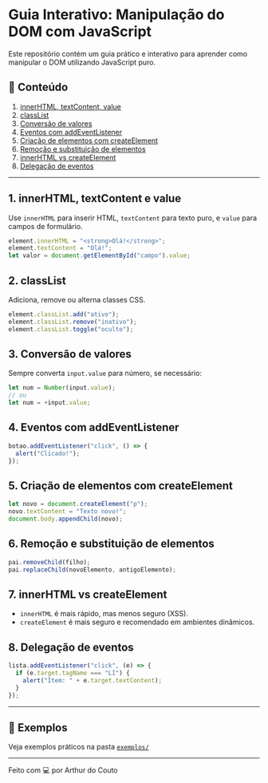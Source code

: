 # Guia Interativo: Manipulação do DOM com JavaScript

Este repositório contém um guia prático e interativo para aprender como manipular o DOM utilizando JavaScript puro.

## 📖 Conteúdo

1. [innerHTML, textContent, value](#1-innerhtml-textcontent-e-value)
2. [classList](#2-classlist)
3. [Conversão de valores](#3-conversão-de-valores)
4. [Eventos com addEventListener](#4-eventos-com-addeventlistener)
5. [Criação de elementos com createElement](#5-criação-de-elementos-com-createelement)
6. [Remoção e substituição de elementos](#6-remoção-e-substituição-de-elementos)
7. [innerHTML vs createElement](#7-innerhtml-vs-createelement)
8. [Delegação de eventos](#8-delegação-de-eventos)

---

## 1. innerHTML, textContent e value

Use `innerHTML` para inserir HTML, `textContent` para texto puro, e `value` para campos de formulário.

```javascript
element.innerHTML = "<strong>Olá!</strong>";
element.textContent = "Olá!";
let valor = document.getElementById("campo").value;
```

## 2. classList

Adiciona, remove ou alterna classes CSS.

```javascript
element.classList.add("ativo");
element.classList.remove("inativo");
element.classList.toggle("oculto");
```

## 3. Conversão de valores

Sempre converta `input.value` para número, se necessário:

```javascript
let num = Number(input.value);
// ou
let num = +input.value;
```

## 4. Eventos com addEventListener

```javascript
botao.addEventListener("click", () => {
  alert("Clicado!");
});
```

## 5. Criação de elementos com createElement

```javascript
let novo = document.createElement("p");
novo.textContent = "Texto novo!";
document.body.appendChild(novo);
```

## 6. Remoção e substituição de elementos

```javascript
pai.removeChild(filho);
pai.replaceChild(novoElemento, antigoElemento);
```

## 7. innerHTML vs createElement

- `innerHTML` é mais rápido, mas menos seguro (XSS).
- `createElement` é mais seguro e recomendado em ambientes dinâmicos.

## 8. Delegação de eventos

```javascript
lista.addEventListener("click", (e) => {
  if (e.target.tagName === "LI") {
    alert("Item: " + e.target.textContent);
  }
});
```

---

## 📂 Exemplos

Veja exemplos práticos na pasta [`exemplos/`](./exemplos)

---

Feito com 💻 por Arthur do Couto